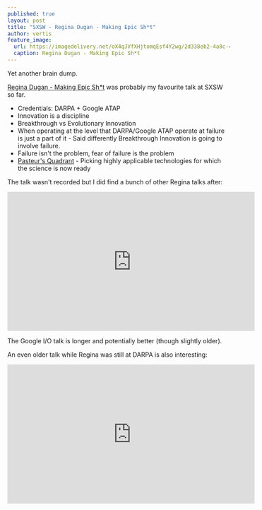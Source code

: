 ```yaml
---
published: true
layout: post
title: "SXSW - Regina Dugan - Making Epic Sh*t"
author: vertis
feature_image:
  url: https://imagedelivery.net/oX4qJVfXHjtomqEsf4Y2wg/2d338eb2-4a8c-447c-c733-782127bdd800/w=800
  caption: Regina Dugan - Making Epic Sh*t
---
```


Yet another brain dump.

[Regina Dugan - Making Epic Sh*t](http://schedule.sxsw.com/2016/events/event_PP91545) was probably my favourite talk at SXSW so far.

  - Credentials: DARPA + Google ATAP
  - Innovation is a discipline
  - Breakthrough vs Evolutionary Innovation
  - When operating at the level that DARPA/Google ATAP operate at failure is just a part of it - Said differently Breakthrough Innovation is going to involve failure.
  - Failure isn't the problem, fear of failure is the problem
  - [Pasteur's Quadrant](https://en.wikipedia.org/wiki/Pasteur's_quadrant) - Picking highly applicable technologies for which the science is now ready

The talk wasn't recorded but I did find a bunch of other Regina talks after:

<iframe width="560" height="315" src="https://www.youtube.com/embed/mpbWQbkl8_g" frameborder="0" allowfullscreen></iframe>

The Google I/O talk is longer and potentially better (though slightly older).

An even older talk while Regina was still at DARPA is also interesting:

<iframe width="560" height="315" src="https://www.youtube.com/embed/V_LurJfOSiA" frameborder="0" allowfullscreen></iframe>
